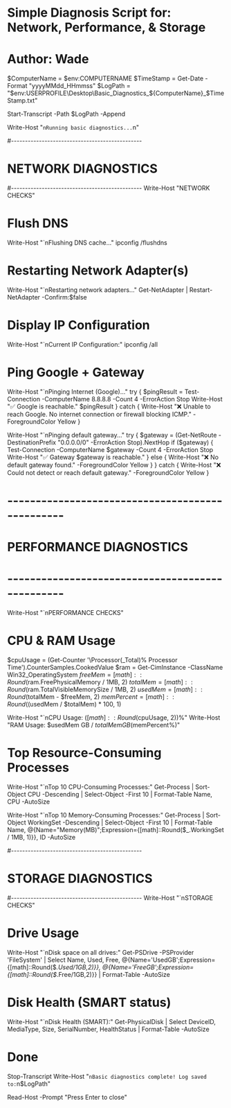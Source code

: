 # Simple Diagnosis Script for: Network, Performance, & Storage    
# Author: Wade

$ComputerName = $env:COMPUTERNAME 
$TimeStamp = Get-Date -Format "yyyyMMdd_HHmmss"
$LogPath = "$env:USERPROFILE\Desktop\Basic_Diagnostics_${ComputerName}_$TimeStamp.txt"  

Start-Transcript -Path $LogPath -Append

Write-Host "`nRunning basic diagnostics...`n"

#-----------------------------------------------
# NETWORK DIAGNOSTICS
#-----------------------------------------------
Write-Host "NETWORK CHECKS"

# Flush DNS
Write-Host "`nFlushing DNS cache..." 
ipconfig /flushdns 

# Restarting Network Adapter(s)
Write-Host "`nRestarting network adapters..."
Get-NetAdapter | Restart-NetAdapter -Confirm:$false

# Display IP Configuration
Write-Host "`nCurrent IP Configuration:" 
ipconfig /all 

# Ping Google + Gateway
Write-Host "`nPinging Internet (Google)..."
try {
    $pingResult = Test-Connection -ComputerName 8.8.8.8 -Count 4 -ErrorAction Stop
    Write-Host "✅ Google is reachable."
    $pingResult
} catch {
    Write-Host "❌ Unable to reach Google. No internet connection or firewall blocking ICMP." -ForegroundColor Yellow
}

Write-Host "`nPinging default gateway..."
try {
    $gateway = (Get-NetRoute -DestinationPrefix "0.0.0.0/0" -ErrorAction Stop).NextHop
    if ($gateway) {
        Test-Connection -ComputerName $gateway -Count 4 -ErrorAction Stop
        Write-Host "✅ Gateway $gateway is reachable."
    } else {
        Write-Host "❌ No default gateway found." -ForegroundColor Yellow
    }
} catch {
    Write-Host "❌ Could not detect or reach default gateway." -ForegroundColor Yellow
}

# ------------------------------------------------
#  PERFORMANCE DIAGNOSTICS 
# ------------------------------------------------
Write-Host "`nPERFORMANCE CHECKS"

# CPU & RAM Usage
$cpuUsage = (Get-Counter '\Processor(_Total)\% Processor Time').CounterSamples.CookedValue
$ram = Get-CimInstance -ClassName Win32_OperatingSystem
$freeMem = [math]::Round($ram.FreePhysicalMemory / 1MB, 2) 
$totalMem = [math]::Round($ram.TotalVisibleMemorySize / 1MB, 2) 
$usedMem = [math]::Round($totalMem - $freeMem, 2) 
$memPercent = [math]::Round(($usedMem / $totalMem) * 100, 1) 

Write-Host "`nCPU Usage: $([math]::Round($cpuUsage, 2))%"
Write-Host "RAM Usage: $usedMem GB / $totalMem GB ($memPercent%)" 

# Top Resource-Consuming Processes
Write-Host "`nTop 10 CPU-Consuming Processes:"
Get-Process | Sort-Object CPU -Descending | Select-Object -First 10 | Format-Table Name, CPU -AutoSize 

Write-Host "`nTop 10 Memory-Consuming Processes:" 
Get-Process | Sort-Object WorkingSet -Descending | Select-Object -First 10 | Format-Table Name, @{Name="Memory(MB)";Expression={[math]::Round($_.WorkingSet / 1MB, 1)}}, ID -AutoSize

#-----------------------------------------------
# STORAGE DIAGNOSTICS
#-----------------------------------------------
Write-Host "`nSTORAGE CHECKS" 

# Drive Usage
Write-Host "`nDisk space on all drives:" 
Get-PSDrive -PSProvider 'FileSystem' |
Select Name, Used, Free, 
    @{Name='UsedGB';Expression={[math]::Round($_.Used/1GB,2)}}, 
    @{Name='FreeGB';Expression={[math]::Round($_.Free/1GB,2)}} |
Format-Table -AutoSize

# Disk Health (SMART status) 
Write-Host "`nDisk Health (SMART):"
Get-PhysicalDisk | Select DeviceID, MediaType, Size, SerialNumber, HealthStatus | Format-Table -AutoSize

# Done
Stop-Transcript
Write-Host "`nBasic diagnostics complete! Log saved to:`n$LogPath" 


Read-Host -Prompt "Press Enter to close"













